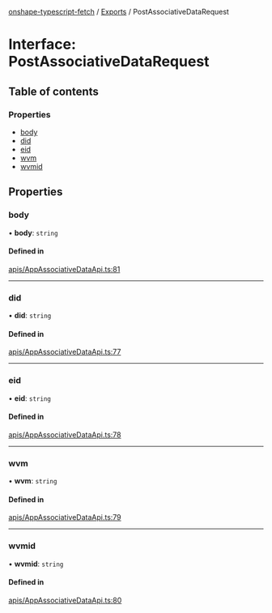 [onshape-typescript-fetch](../README.md) / [Exports](../modules.md) / PostAssociativeDataRequest

# Interface: PostAssociativeDataRequest

## Table of contents

### Properties

- [body](PostAssociativeDataRequest.md#body)
- [did](PostAssociativeDataRequest.md#did)
- [eid](PostAssociativeDataRequest.md#eid)
- [wvm](PostAssociativeDataRequest.md#wvm)
- [wvmid](PostAssociativeDataRequest.md#wvmid)

## Properties

### body

• **body**: `string`

#### Defined in

[apis/AppAssociativeDataApi.ts:81](https://github.com/toebes/onshape-typescript-fetch/blob/3e11ae1/apis/AppAssociativeDataApi.ts#L81)

___

### did

• **did**: `string`

#### Defined in

[apis/AppAssociativeDataApi.ts:77](https://github.com/toebes/onshape-typescript-fetch/blob/3e11ae1/apis/AppAssociativeDataApi.ts#L77)

___

### eid

• **eid**: `string`

#### Defined in

[apis/AppAssociativeDataApi.ts:78](https://github.com/toebes/onshape-typescript-fetch/blob/3e11ae1/apis/AppAssociativeDataApi.ts#L78)

___

### wvm

• **wvm**: `string`

#### Defined in

[apis/AppAssociativeDataApi.ts:79](https://github.com/toebes/onshape-typescript-fetch/blob/3e11ae1/apis/AppAssociativeDataApi.ts#L79)

___

### wvmid

• **wvmid**: `string`

#### Defined in

[apis/AppAssociativeDataApi.ts:80](https://github.com/toebes/onshape-typescript-fetch/blob/3e11ae1/apis/AppAssociativeDataApi.ts#L80)
